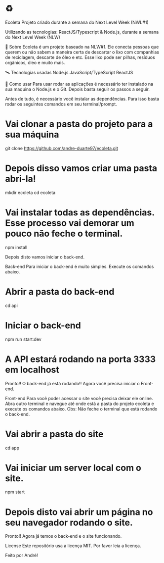 # ♻️  

Ecoleta
Projeto criado durante a semana do Next Level Week (NWL#1)

Utilizando as tecnologias: ReactJS/Typescript & Node.js, durante a semana do Next Level Week (NLW)

📖 Sobre
Ecoleta é um projeto baseado na NLW#1. Ele conecta pessoas que querem ou não sabem a maneira certa de descartar o lixo com companhias de reciclagem, descarte de óleo e etc. Esse lixo pode ser pilhas, resíduos orgânicos, óleo e muito mais.

🛰️ Tecnologias usadas
Node.js
JavaScript/TypeScript
ReactJS

🎯 Como usar
Para usar rodar as aplicações é necessário ter instalado na sua maquina o Node.js e o Git. Depois basta seguir os passos a seguir.

Antes de tudo, é necessário você instalar as dependências. Para isso basta rodar os seguintes comandos em seu terminal/prompt.

# Vai clonar a pasta do projeto para a sua máquina
git clone https://github.com/andre-duarte97/ecoleta.git

# Depois disso vamos criar uma pasta abri-la!
mkdir ecoleta
cd ecoleta

# Vai instalar todas as dependências. Esse processo vai demorar um pouco não feche o terminal.
npm install

Depois disto vamos iniciar o back-end.

Back-end
Para iniciar o back-end é muito simples. Execute os comandos abaixo.

# Abrir a pasta do back-end
cd api

# Iniciar o back-end
npm run start:dev

# A API estará  rodando na porta 3333 em localhost
Pronto!! O back-end já está rodando!! Agora você precisa iniciar o Front-end.

Front-end
Para você poder acessar o site você precisa deixar ele online. Abra outro terminal e navegue até onde está a pasta do projeto ecoleta e execute os comandos abaixo. Obs: Não feche o terminal que está rodando o back-end.

# Vai abrir a pasta do site
cd app

# Vai iniciar um server local com o site.
npm start

# Depois disto vai abrir um página no seu navegador rodando o site.
Pronto!! Agora já temos o back-end e o site funcionando.

License
Este repositório usa a licença MIT. Por favor leia a licença.

Feito por André! 
